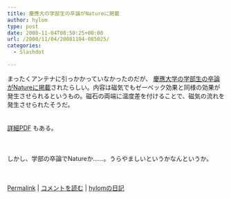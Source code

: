 ```yaml
---
title: 慶應大の学部生の卒論がNatureに掲載
author: hylom
type: post
date: 2008-11-04T08:50:25+00:00
url: /2008/11/04/20081104-085025/
categories:
  - Slashdot

---
```

まったくアンテナに引っかかっていなかったのだが、 [慶應大学の学部生の卒論がNatureに掲載][1]されたらしい。内容は磁気でもゼーベック効果と同様の効果が発生させられるというもの。磁石の両端に温度差を付けることで、磁気の流れを発生させられたそうだ。  
</br>   
  [詳細PDF][2] もある。</br>  
</br>   
しかし、学部の卒論でNatureか……。うらやましいというかなんというか。</br>  
</br> 

   [Permalink][3] |    [コメントを読む][4] |    [hylomの日記][5] 

</br>

 [1]: http://www.keio.ac.jp/ja/press_release/2008/kr7a43000000genl.html
 [2]: http://www.keio.ac.jp/ja/press_release/2008/kr7a43000000genl-att/081006.pdf
 [3]: http://slashdot.jp/~hylom/journal/457392
 [4]: http://slashdot.jp/~hylom/journal/457392#acomments
 [5]: http://slashdot.jp/~hylom/journal/